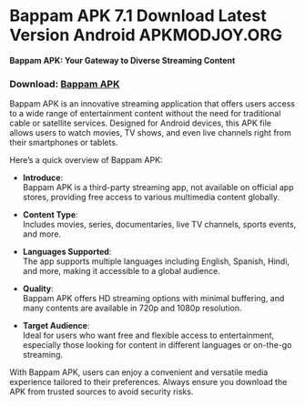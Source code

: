 ﻿# Bappam APK 7.1 Download Latest Version Android APKMODJOY.ORG
**Bappam APK: Your Gateway to Diverse Streaming Content**
### Download: [Bappam APK](https://bappam.apkmodjoy.org/)
Bappam APK is an innovative streaming application that offers users access to a wide range of entertainment content without the need for traditional cable or satellite services. Designed for Android devices, this APK file allows users to watch movies, TV shows, and even live channels right from their smartphones or tablets.

Here’s a quick overview of Bappam APK:

-   **Introduce**:  
    Bappam APK is a third-party streaming app, not available on official app stores, providing free access to various multimedia content globally.
    
-   **Content Type**:  
    Includes movies, series, documentaries, live TV channels, sports events, and more.
    
-   **Languages Supported**:  
    The app supports multiple languages including English, Spanish, Hindi, and more, making it accessible to a global audience.
    
-   **Quality**:  
    Bappam APK offers HD streaming options with minimal buffering, and many contents are available in 720p and 1080p resolution.
    
-   **Target Audience**:  
    Ideal for users who want free and flexible access to entertainment, especially those looking for content in different languages or on-the-go streaming.
    

With Bappam APK, users can enjoy a convenient and versatile media experience tailored to their preferences. Always ensure you download the APK from trusted sources to avoid security risks.
